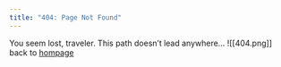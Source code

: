 ```yaml
---
title: "404: Page Not Found"
---
```


You seem lost, traveler. This path doesn’t lead anywhere…
![[404.png]]
back to [hompage](index)